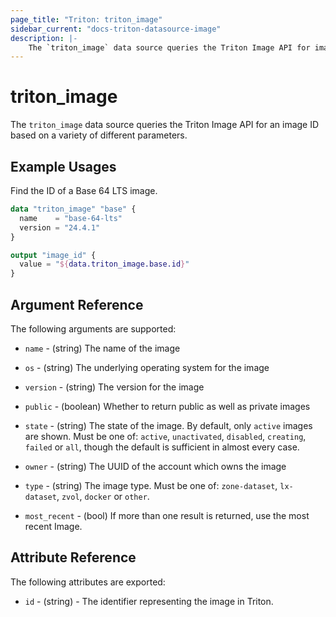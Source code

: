 ```yaml
---
page_title: "Triton: triton_image"
sidebar_current: "docs-triton-datasource-image"
description: |-
    The `triton_image` data source queries the Triton Image API for image IDs.
---
```


# triton\_image

The `triton_image` data source queries the Triton Image API for an image ID based on a variety of different parameters.

## Example Usages

Find the ID of a Base 64 LTS image.

```terraform
data "triton_image" "base" {
  name    = "base-64-lts"
  version = "24.4.1"
}

output "image_id" {
  value = "${data.triton_image.base.id}"
}
```

## Argument Reference

The following arguments are supported:

* `name` - (string) The name of the image

* `os` - (string) The underlying operating system for the image

* `version` - (string) The version for the image

* `public` - (boolean) Whether to return public as well as private images

* `state` - (string) The state of the image. By default, only `active` images are shown. Must be one of: `active`, `unactivated`, `disabled`, `creating`, `failed` or `all`, though the default is sufficient in almost every case.

* `owner` - (string) The UUID of the account which owns the image

* `type` - (string) The image type. Must be one of: `zone-dataset`, `lx-dataset`, `zvol`, `docker` or `other`.

* `most_recent` - (bool) If more than one result is returned, use the most recent Image.

## Attribute Reference

The following attributes are exported:

* `id` - (string) - The identifier representing the image in Triton.
